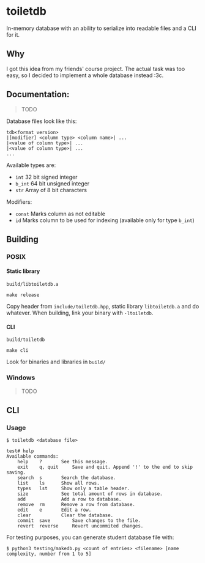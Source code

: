 # toiletdb
In-memory database with an ability to serialize into readable files and a CLI for it.

## Why

I got this idea from my friends' course project.
The actual task was too easy, so I decided to implement a whole database instead :3c.

## Documentation:
> TODO

Database files look like this:
```
tdb<format version>
|[modifier] <column type> <column name>| ...
|<value of column type>| ...
|<value of column type>| ...
...
```

Available types are:

- `int`   32 bit signed integer
- `b_int` 64 bit unsigned integer
- `str`   Array of 8 bit characters

Modifiers:

- `const` Marks column as not editable
- `id`    Marks column to be used for indexing (available only for type `b_int`)

## Building

### POSIX

#### Static library

`build/libtoiletdb.a`
```console
make release
```

Copy header from `include/toiletdb.hpp`, static library `libtoiletdb.a` and do whatever.
When building, link your binary with `-ltoiletdb`.

#### CLI

`build/toiletdb`
```console
make cli
```

Look for binaries and libraries in `build/`

### Windows

> TODO

## CLI

### Usage

```console
$ toiletdb <database file>
```

```console
test# help
Available commands:
	help  	?		See this message.
	exit  	q, quit		Save and quit. Append '!' to the end to skip saving.
	search	s		Search the database.
	list  	ls		Show all rows.
	types 	lst		Show only a table header.
	size  			See total amount of rows in database.
	add   			Add a row to database.
	remove	rm		Remove a row from database.
	edit  	e		Edit a row.
	clear 			Clear the database.
	commit	save		Save changes to the file.
	revert	reverse		Revert uncommited changes.
```

For testing purposes, you can generate student database file with:
```console
$ python3 testing/makedb.py <count of entries> <filename> [name complexity, number from 1 to 5]
```